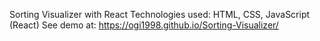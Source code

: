 Sorting Visualizer with React
Technologies used:
HTML, CSS, JavaScript (React)
See demo at: https://ogi1998.github.io/Sorting-Visualizer/
